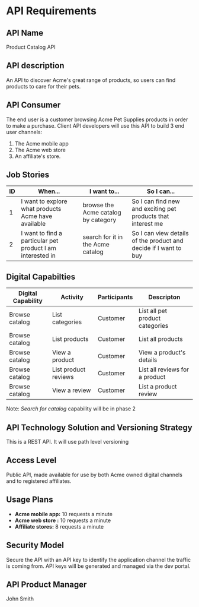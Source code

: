 # API Requirements

## API Name

Product Catalog API

## API description

An API to discover Acme's great range of products, so users can find products to care for their pets.

## API Consumer

The end user is a customer browsing Acme Pet Supplies products in order to make a purchase. Client API developers will use this API to build 3 end user channels:

1. The Acme mobile app  
2. The Acme web store  
3. An affiliate's store.

## Job Stories

|ID|When...|I want to...|So I can...|
|----|---|---|-----|
|1|I want to explore what products Acme have available |browse the Acme catalog by category|So I can find new and exciting pet products that interest me |
|2|I want to find a particular pet product I am interested in | search for it in the Acme catalog| So I can view details of the product and decide if I want to buy|

## Digital Capabilties

|Digital Capability|Activity|Participants|Descripton|
|----|---|---|-----|
|Browse catalog|List categories|Customer|List all pet product categories |
|Browse catalog|List products|Customer|List all products |
|Browse catalog|View a product|Customer|View a product's details |
|Browse catalog|List product reviews|Customer|List all reviews for a product|
|Browse catalog|View a review|Customer|List a product review|
Note: *Search for catalog* capability  will be in phase 2

## API Technology Solution and Versioning Strategy

This is a REST API. It will use path level versioning

## Access Level

Public API, made available for use by both Acme owned digital channels and to registered affiliates.

## Usage Plans

- **Acme mobile app:** 10 requests a minute
- **Acme web store :** 10 requests a minute
- **Affiliate stores:** 8 requests a minute

## Security Model

Secure the API with an API key to identify the application channel the traffic is coming from. API keys will be generated and managed via the dev portal.

## API Product Manager

John Smith